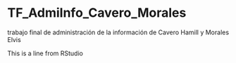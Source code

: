 # TF_AdmiInfo_Cavero_Morales
trabajo final de administración de la información de Cavero Hamill y Morales Elvis

This is a line from RStudio